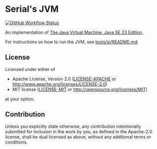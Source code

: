 # Serial's JVM

[![GitHub Workflow Status](https://img.shields.io/github/actions/workflow/status/Serial-ATA/jvm/ci.yml?branch=master&style=for-the-badge&logo=github)](https://github.com/Serial-ATA/jvm/actions/workflows/ci.yml)

An implementation
of [The Java Virtual Machine, Java SE 23 Edition](https://docs.oracle.com/javase/specs/jvms/se23/html/index.html).

For instructions on how to run the JVM, see [tools/sj/README.md](tools/sj/README.md).

## License

Licensed under either of

* Apache License, Version 2.0
  ([LICENSE-APACHE](LICENSE-APACHE) or http://www.apache.org/licenses/LICENSE-2.0)
* MIT license
  ([LICENSE-MIT](LICENSE-MIT) or http://opensource.org/licenses/MIT)

at your option.

## Contribution

Unless you explicitly state otherwise, any contribution intentionally submitted
for inclusion in the work by you, as defined in the Apache-2.0 license, shall be
dual licensed as above, without any additional terms or conditions.
